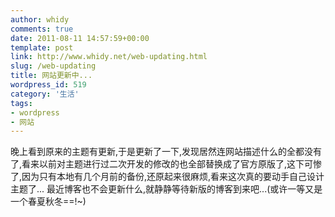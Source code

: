 ```yaml
---
author: whidy
comments: true
date: 2011-08-11 14:57:59+00:00
template: post
link: http://www.whidy.net/web-updating.html
slug: /web-updating
title: 网站更新中...
wordpress_id: 519
category: '生活'
tags:
- wordpress
- 网站
---
```


晚上看到原来的主题有更新,于是更新了一下,发现居然连网站描述什么的全都没有了,看来以前对主题进行过二次开发的修改的也全部替换成了官方原版了,这下可惨了,因为只有本地有几个月前的备份,还原起来很麻烦,看来这次真的要动手自己设计主题了...
最近博客也不会更新什么,就静静等待新版的博客到来吧...(或许一等又是一个春夏秋冬==!~)
